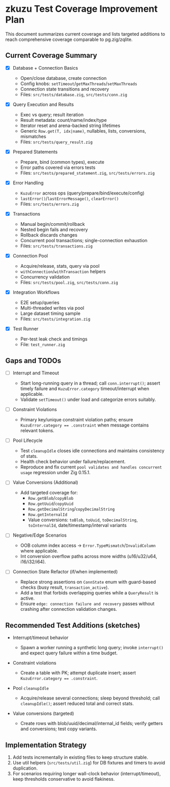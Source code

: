 # zkuzu Test Coverage Improvement Plan

This document summarizes current coverage and lists targeted additions to reach comprehensive coverage comparable to pg.zig/zqlite.

## Current Coverage Summary

- [x] Database + Connection Basics
  - Open/close database, create connection
  - Config knobs: `setTimeout`/`getMaxThreads`/`setMaxThreads`
  - Connection state transitions and recovery
  - Files: `src/tests/database.zig`, `src/tests/conn.zig`

- [x] Query Execution and Results
  - Exec vs query; result iteration
  - Result metadata: count/name/index/type
  - Iterator reset and arena-backed string lifetimes
  - Generic `Row.get(T, idx|name)`, nullables, lists, conversions, mismatches
  - Files: `src/tests/query_result.zig`

- [x] Prepared Statements
  - Prepare, bind (common types), execute
  - Error paths covered via errors tests
  - Files: `src/tests/prepared_statement.zig`, `src/tests/errors.zig`

- [x] Error Handling
  - `KuzuError` across ops (query/prepare/bind/execute/config)
  - `lastError()`/`lastErrorMessage()`, `clearError()`
  - Files: `src/tests/errors.zig`

- [x] Transactions
  - Manual begin/commit/rollback
  - Nested begin fails and recovery
  - Rollback discards changes
  - Concurrent pool transactions; single-connection exhaustion
  - Files: `src/tests/transactions.zig`

- [x] Connection Pool
  - Acquire/release, stats, query via pool
  - `withConnection`/`withTransaction` helpers
  - Concurrency validation
  - Files: `src/tests/pool.zig`, `src/tests/conn.zig`

- [x] Integration Workflows
  - E2E setup/queries
  - Multi-threaded writes via pool
  - Large dataset timing sample
  - Files: `src/tests/integration.zig`

- [x] Test Runner
  - Per-test leak check and timings
  - File: `test_runner.zig`

## Gaps and TODOs

- [ ] Interrupt and Timeout
  - Start long-running query in a thread; call `conn.interrupt()`; assert timely failure and `KuzuError.category` timeout/interrupt when applicable.
  - Validate `setTimeout()` under load and categorize errors suitably.

- [ ] Constraint Violations
  - Primary key/unique constraint violation paths; ensure `KuzuError.category == .constraint` when message contains relevant tokens.

- [ ] Pool Lifecycle
  - Test `cleanupIdle` closes idle connections and maintains consistency of stats.
  - Health check behavior under failure/replacement.
  - Reproduce and fix current `pool validates and handles concurrent usage` regression under Zig 0.15.1.

- [ ] Value Conversions (Additional)
  - Add targeted coverage for:
    - `Row.getBlob`/`copyBlob`
    - `Row.getUuid`/`copyUuid`
    - `Row.getDecimalString`/`copyDecimalString`
    - `Row.getInternalId`
    - Value conversions: `toBlob`, `toUuid`, `toDecimalString`, `toInternalId`, date/timestamp/interval variants

- [ ] Negative/Edge Scenarios
  - OOB column index access → `Error.TypeMismatch`/`InvalidColumn` where applicable.
  - Int conversion overflow paths across more widths (u16/u32/u64, i16/i32/i64).

- [ ] Connection State Refactor (if/when implemented)
  - Replace strong assertions on `ConnState` enum with guard-based checks (busy result, `transaction_active`).
  - Add a test that forbids overlapping queries while a `QueryResult` is active.
  - Ensure `edge: connection failure and recovery` passes without crashing after connection validation changes.

## Recommended Test Additions (sketches)

- Interrupt/timeout behavior
  - Spawn a worker running a synthetic long query; invoke `interrupt()` and expect query failure within a time budget.

- Constraint violations
  - Create a table with PK; attempt duplicate insert; assert `KuzuError.category == .constraint`.

- Pool `cleanupIdle`
  - Acquire/release several connections; sleep beyond threshold; call `cleanupIdle()`; assert reduced total and correct stats.

- Value conversions (targeted)
  - Create rows with blob/uuid/decimal/internal_id fields; verify getters and conversions; test copy variants.

## Implementation Strategy

1) Add tests incrementally in existing files to keep structure stable.
2) Use util helpers (`src/tests/util.zig`) for DB fixtures and timers to avoid duplication.
3) For scenarios requiring longer wall-clock behavior (interrupt/timeout), keep thresholds conservative to avoid flakiness.
